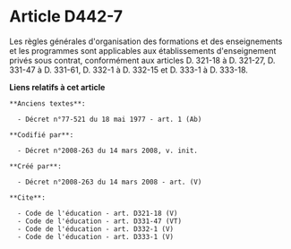 # Article D442-7

Les règles générales d'organisation des formations et des enseignements et les programmes sont applicables aux établissements
d'enseignement privés sous contrat, conformément aux articles D. 321-18 à D. 321-27, D. 331-47 à D. 331-61, D. 332-1 à D.
332-15 et D. 333-1 à D. 333-18.

**Liens relatifs à cet article**

	**Anciens textes**:

	  - Décret n°77-521 du 18 mai 1977 - art. 1 (Ab)

	**Codifié par**:

	  - Décret n°2008-263 du 14 mars 2008, v. init.

	**Créé par**:

	  - Décret n°2008-263 du 14 mars 2008 - art. (V)

	**Cite**:

	  - Code de l'éducation - art. D321-18 (V)
	  - Code de l'éducation - art. D331-47 (VT)
	  - Code de l'éducation - art. D332-1 (V)
	  - Code de l'éducation - art. D333-1 (V)
